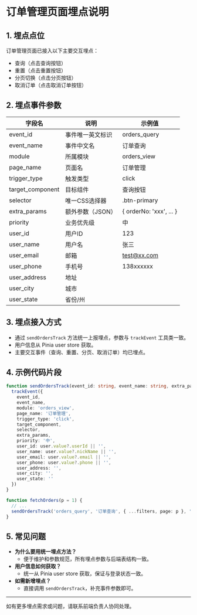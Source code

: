 # 订单管理页面埋点说明

## 1. 埋点点位

订单管理页面已接入以下主要交互埋点：
- 查询（点击查询按钮）
- 重置（点击重置按钮）
- 分页切换（点击分页按钮）
- 取消订单（点击取消订单按钮）

## 2. 埋点事件参数

| 字段名           | 说明                | 示例值                |
|------------------|---------------------|-----------------------|
| event_id         | 事件唯一英文标识     | orders_query          |
| event_name       | 事件中文名           | 订单查询              |
| module           | 所属模块             | orders_view           |
| page_name        | 页面名               | 订单管理              |
| trigger_type     | 触发类型             | click                 |
| target_component | 目标组件             | 查询按钮              |
| selector         | 唯一CSS选择器        | .btn-primary          |
| extra_params     | 额外参数（JSON）     | { orderNo: 'xxx', ... } |
| priority         | 业务优先级           | 中                    |
| user_id          | 用户ID               | 123                   |
| user_name        | 用户名               | 张三                  |
| user_email       | 邮箱                 | test@xx.com           |
| user_phone       | 手机号               | 138xxxxxx             |
| user_address     | 地址                 |                       |
| user_city        | 城市                 |                       |
| user_state       | 省份/州              |                       |

## 3. 埋点接入方式

- 通过 `sendOrdersTrack` 方法统一上报埋点，参数与 `trackEvent` 工具类一致。
- 用户信息从 Pinia user store 获取。
- 主要交互事件（查询、重置、分页、取消订单）均已埋点。

## 4. 示例代码片段

```ts
function sendOrdersTrack(event_id: string, event_name: string, extra_params: Record<string, any> = {}, target_component = '', selector = '') {
  trackEvent({
    event_id,
    event_name,
    module: 'orders_view',
    page_name: '订单管理',
    trigger_type: 'click',
    target_component,
    selector,
    extra_params,
    priority: '中',
    user_id: user.value?.userId || '',
    user_name: user.value?.nickName || '',
    user_email: user.value?.email || '',
    user_phone: user.value?.phone || '',
    user_address: '',
    user_city: '',
    user_state: ''
  })
}

function fetchOrders(p = 1) {
  // ...
  sendOrdersTrack('orders_query', '订单查询', { ...filters, page: p }, '查询按钮', '.btn-primary')
}
```

## 5. 常见问题

- **为什么要用统一埋点方法？**
  - 便于维护和参数规范，所有埋点参数与后端表结构一致。
- **用户信息如何获取？**
  - 统一从 Pinia user store 获取，保证与登录状态一致。
- **如需新增埋点？**
  - 直接调用 `sendOrdersTrack`，补充事件参数即可。

---
如有更多埋点需求或问题，请联系前端负责人协同处理。 